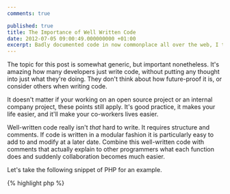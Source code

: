 ```yaml
---
comments: true

published: true
title: The Importance of Well Written Code
date: 2012-07-05 09:00:49.000000000 +01:00
excerpt: Badly documented code in now commonplace all over the web, I take a look into a few simple steps to help make code more maintainable and easier for others to understand. 
---
```

The topic for this post is somewhat generic, but important nonetheless. It's amazing how many developers just write code, without putting any thought into just what they're doing. They don't think about how future-proof it is, or consider others when writing code.

It doesn't matter if your working on an open source project or an internal company project, these points still apply. It's good practice, it makes your life easier, and it'll make your co-workers lives easier.

Well-written code really isn't  *that* hard to write. It requires structure and comments. If code is written in a modular fashion it is particularly easy to add to and modify at a later date. Combine this well-written code with comments that actually explain to other programmers what each function does and suddenly collaboration becomes much easier.

Let's take the following snippet of PHP for an example. 

{% highlight php %}
<?php 
  $name = $_GET['name'];
  $sentance = 'Welcome, ' . $name;
  echo $sentance;
{% endhighlight %}

Ok, so thats a pretty simple example, but we improve on this code in a few simple steps that'll make it much easier to maintain at a later date.  Lets place this into a function which could, at a later date, contribute to a library or make it much easier to modify the welcome message on multiple pages at a later date.  

{% highlight php %}
<?php 
  function welcome($name)
  {
      $sentance = 'Welcome, ' . $name;
      return $sentance;
  }

  echo welcome( $_GET['name'] );
{% endhighlight %}

Pretty simple, eh? By breaking your code down into smaller units like this it makes it clearer what is going on and easier to understand.  In a large application it also makes it a lot easier to find portions of code, read code and to maintain code.  Now lets take this a step further. 

{% highlight php %}
<?php 
  /**
   * Returns standard welcome message for the user
   * @param $name The users name
   * @return The welcome message to the user, in the format of 'Welcome, $name'
   */
  function welcome($name)
  {
      $sentance = 'Welcome, ' . $name;
      return $sentance;
  }

  echo welcome( $_GET['name'] );
{% endhighlight %}

I hope you can see at this stage how much easier this code is for someone new to a project to read now, and find out exactly whats going on.  Don't think these rules shouldn't apply to your work just because your currently the only person who works on your project.  New team members can arrive at any time, and these comments help greatly when revisiting old code. Even if you wrote it. 

The comment above was added in the style of JavaDoc. JavaDoc can be used to generate documentation for your application simply by running a parser such as [phpDoc](http://www.phpdoc.org/ "PHP Doc, A program for generating PHP documentation") on your code, generating API documentation thats easily accessible for your whole team. 

Now, lets bulk out the code one final time to see how comments can help inside a function as well in order to demonstrate how useful they are on slightly more complex algorithms.  

{% highlight php %}
<?php 
  /**
   * Detects if the user has provided a name or not a supplies the relevant 
   * Welcome message.  
   * @param $name The users name
   * @return The welcome message to the user, in the format of 'Welcome, $name'
   * if a name was provided.  Otherwise in the format of 'Welcome, it's nice to 
   * see you'
   */
  function welcome($name)
  {
      if ( $name != '' ) {
          // If the user has provided a name
          $sentance = 'Welcome, ' . $name;
      } else {
          // If the user hasn't provided with a name
          $sentance = 'Welcome, it\'s nice to see you';
      }

      return $sentance;
  }

  echo welcome( $_GET['name'] );
{% endhighlight %}

In this final example you can see how, even in this simple example, commenting your code and breaking it down logically can help to make your code readable and easily maintainable to anyone, even those who have never seen it before.  

The rules don't take much longer to follow, and I hope you can now see just how easy it is to make your code accessible to everyone, even those who are relatively new to programming.  
